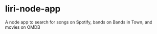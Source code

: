# liri-node-app
A node app to search for songs on Spotify, bands on Bands in Town, and movies on OMDB
